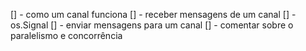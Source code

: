 [] - como um canal funciona
[] - receber mensagens de um canal
[] - os.Signal
[] - enviar mensagens para um canal
[] - comentar sobre o paralelismo e concorrência